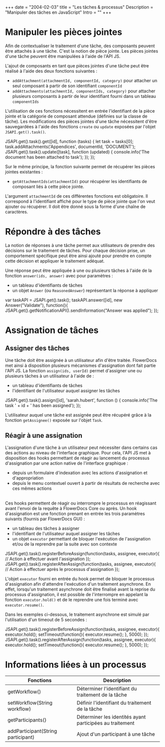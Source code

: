 +++
date = "2004-02-03"
title = "Les tâches & processus"
Description = "Manipuler des tâches en JavaScript"
Intro = "" 
+++


# Manipuler les pièces jointes

Afin de contextualiser le traitement d'une tâche, des composants peuvent être attachés à une tâche. C'est la notion de pièce jointe. 
Les pièces jointes d'une tâche peuvent être manipulées à l'aide de l'API JS. 

L'ajout de composants en tant que pièces jointes d'une tâche peut être réalisé à l'aide des deux fonctions suivantes : 

* `addAttachment(attachmentId, componentId, category)` pour attacher un seul composant à partir de son identifiant `componentId`
* `addAttachments(attachmentId, componentIds, category)` pour attacher plusieurs composants à partir de leur identifiant fourni dans un tableau `componentIds`

L'utilisation de ces fonctions nécessitent en entrée l'identifiant de la pièce jointe et la catégorie de composant attendue (définies sur la classe de tâche).
Les modifications des pièces jointes d'une tâche nécessitent d'être sauvegardées à l'aide des fonctions `create` ou `update` exposées par l'objet `JSAPI.get().task()`.

JSAPI.get().task().get([id], function (tasks) {
    let task = tasks[0];
    task.addAttachments('Appendices', documentId, 'DOCUMENT');
    JSAPI.get().task().update([task], function (updated) {
        console.info('The document has been attached to task');
    });
});


Sur le même principe, la fonction suivante permet de récupérer les pièces jointes existantes : 

* `getAttachmentIds(attachmentId)` pour récupérer les identifiants de composant liés à cette pièce jointe.

L'argument `attachmentId` de ces différentes fonctions est obligatoire. Il correspond à l'identifiant affiché pour le type de pièce jointe que l'on veut ajouter ou récupérer. Il doit être donné sous la forme d'une chaîne de caractères.

# Répondre à des tâches

La notion de réponses à une tâche permet aux utilisateurs de prendre des décisions sur le traitement de tâches. 
Pour chaque décision prise, un comportement spécifique peut être ainsi ajouté pour prendre en compte cette décision et appliquer le traitement adéquat. 

Une réponse peut être appliquée à une ou plusieurs tâches à l'aide de la fonction `answer(ids, answer)` avec pour paramètres : 

* un tableau d'identifiants de tâches
* un objet `Answer` (ou `ReasonedAnswer`) représentant la réponse à appliquer

var taskAPI = JSAPI.get().task();
taskAPI.answer([id], new Answer("Validate"), function(){
    JSAPI.get().getNotificationAPI().sendInformation("Answer was applied");
});

# Assignation de tâches

## Assigner des tâches

Une tâche doit être assignée à un utilisateur afin d'être traitée. FlowerDocs met ainsi à disposition plusieurs mécanismes d'assignation dont fait partie l'API JS. 
La fonction `assign(ids, userId)` permet d'assigner une ou plusieurs tâches à un utilisateur à l'aide de : 

* un tableau d'identifiants de tâches
* l'identifiant de l'utilisateur auquel assigner les tâches

JSAPI.get().task().assign([id], 'sarah.hubert', function () {
    console.info('The task ' + id + ' has been assigned');
});

L'utilisateur auquel une tâche est assignée peut être récupéré grâce à la fonction `getAssignee()` exposée sur l'objet `Task`.

## Réagir à une assignation 

L'assignation d'une tâche à un utilisateur peut nécessiter dans certains cas des actions au niveau de l'interface graphique. 
Pour cela, l'API JS met à disposition des hooks permettant de réagir au lancement du processus d'assignation par une action native de l'interface graphique : 

* depuis un formulaire d'indexation avec les actions d'assignation et d'appropriation
* depuis le menu contextuel ouvert à partir de résultats de recherche avec ces mêmes actions

<br/>
Ces hooks permettent de réagir ou interrompre le processus en réagissant avant l'envoi de la requête à FlowerDocs Core ou après. 
Un hook d'assignation est une fonction prenant en entrée les trois paramètres suivants (fournis par FlowerDocs GUI) : 

* un tableau des tâches à assigner
* l'identifiant de l'utilisateur auquel assigner les tâches
* un objet `executor` permettant de bloquer l'exécution de l'assignation et/ou de la reprendre par la suite avec son contexte




JSAPI.get().task().registerBeforeAssign(function(tasks, assignee, executor){
  // Action à effectuer avant l'assignation
});
JSAPI.get().task().registerAfterAssign(function(tasks, assignee, executor){
  // Action à effectuer après le processus d'assignation
});

L'objet `executor` fourni en entrée du hook permet de bloquer le processus d'assignation afin d'attendre l'exécution d'un traitement asynchrone. 
En effet, lorsqu'un traitement asynchrone doit être finalisé avant la reprise du processus d'assignation, il est possible de l'interrompre en appelant la fonction `executor.hold()` et de le reprendre une fois terminé avec `executor.resume()`.

Dans les exemples ci-dessous, le traitement asynchrone est simulé par l'utilisation d'un timeout de 5 secondes : 

JSAPI.get().task().registerBeforeAssign(function(tasks, assignee, executor){
    executor.hold();
    setTimeout(function(){
      executor.resume();
    }, 5000);
});
JSAPI.get().task().registerAfterAssign(function(tasks, assignee, executor){
    executor.hold();
    setTimeout(function(){
      executor.resume();
    }, 5000);
});

# Informations liées à un processus

| Fonctions                                                                   | Description                                                                    |
|-----------------------------------------------------------------------------|--------------------------------------------------------------------------------|
|getWorkflow()                                                                | Déterminer l'identifiant du traitement de la tâche                             |
|setWorkflow(String workflow)                                                 | Définir l'identifiant du traitement de la tâche                                |                
|getParticipants()                                                            | Déterminer les identités ayant participées au traitement                       |        
|addParticipant(String participant)                                           | Ajout d'un participant à une tâche                                             |        
